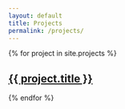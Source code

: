 ```yaml
---
layout: default
title: Projects
permalink: /projects/
---
```


{% for project in site.projects %}
  <h2><a class="post-link" href="{{ project.url | prepend: site.baseurl }}">{{ project.title }}</a></h2>
{% endfor %}
